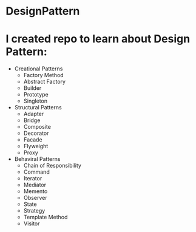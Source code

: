 # DesignPattern
# I created repo to learn about Design Pattern:
* Creational Patterns
  * Factory Method
  * Abstract Factory
  * Builder
  * Prototype
  * Singleton
* Structural Patterns
  * Adapter
  * Bridge
  * Composite
  * Decorator
  * Facade
  * Flyweight
  * Proxy
* Behaviral Patterns
  * Chain of Responsibility
  * Command
  * Iterator
  * Mediator
  * Memento 
  * Observer
  * State
  * Strategy
  * Template Method
  * Visitor
